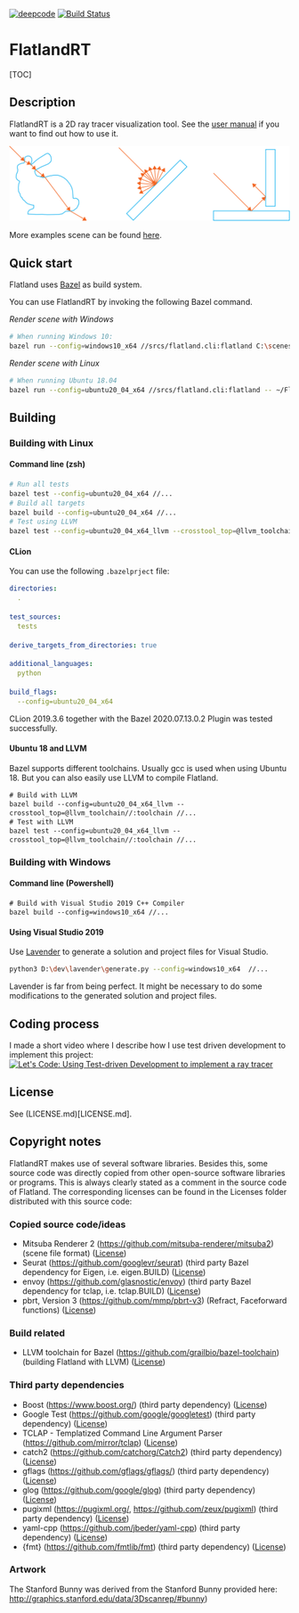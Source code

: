 [![deepcode](https://www.deepcode.ai/api/gh/badge?key=eyJhbGciOiJIUzI1NiIsInR5cCI6IkpXVCJ9.eyJwbGF0Zm9ybTEiOiJnaCIsIm93bmVyMSI6IlZlcnRleHdhaG4iLCJyZXBvMSI6IkZsYXRsYW5kUlQiLCJpbmNsdWRlTGludCI6ZmFsc2UsImF1dGhvcklkIjoyMTM3NywiaWF0IjoxNjAwMjgxMDc4fQ.tB-4Y4PqbWI76ly-bpNjlxDXGQG1oyPjtjq2w3m6gtA)](https://www.deepcode.ai/app/gh/Vertexwahn/FlatlandRT/_/dashboard?utm_content=gh%2FVertexwahn%2FFlatlandRT) [![Build Status](https://vertexwahn.visualstudio.com/FlatlandRT/_apis/build/status/Vertexwahn.FlatlandRT?branchName=master)](https://vertexwahn.visualstudio.com/FlatlandRT/_build/latest?definitionId=6&branchName=master)

# FlatlandRT

[TOC]

## Description

FlatlandRT is a 2D ray tracer visualization tool.
See the [user manual](docs/user_manual.md) if you want to find out how to use it. 

![out](docs/header.svg)

More examples scene can be found [here](docs/example_scenes.md).

## Quick start

Flatland uses [Bazel](https://bazel.build/) as build system.

You can use FlatlandRT by invoking the following Bazel command.

*Render scene with Windows*

```bash
# When running Windows 10:
bazel run --config=windows10_x64 //srcs/flatland.cli:flatland C:\scenes\bunny.flatland.xml
```

*Render scene with Linux*

```bash
# When running Ubuntu 18.04
bazel run --config=ubuntu20_04_x64 //srcs/flatland.cli:flatland -- ~/Flatland/scenes/bunny.flatland.xml
```

## Building

### Building with Linux

#### Command line (zsh)

```bash
# Run all tests
bazel test --config=ubuntu20_04_x64 //...
# Build all targets
bazel build --config=ubuntu20_04_x64 //... 
# Test using LLVM
bazel test --config=ubuntu20_04_x64_llvm --crosstool_top=@llvm_toolchain//:toolchain //...
```

#### CLion

You can use the following `.bazelprject` file:

```yaml
directories:
  .

test_sources:
  tests

derive_targets_from_directories: true

additional_languages:
  python

build_flags:
  --config=ubuntu20_04_x64
```

CLion 2019.3.6 together with the  Bazel 2020.07.13.0.2 Plugin was tested successfully.


#### Ubuntu 18 and LLVM

Bazel supports different toolchains. Usually gcc is used when using Ubuntu 18. But you can also easily use LLVM to compile Flatland.

    # Build with LLVM
    bazel build --config=ubuntu20_04_x64_llvm --crosstool_top=@llvm_toolchain//:toolchain //...
    # Test with LLVM
    bazel test --config=ubuntu20_04_x64_llvm --crosstool_top=@llvm_toolchain//:toolchain //...

### Building with Windows

#### Command line (Powershell)

    # Build with Visual Studio 2019 C++ Compiler
    bazel build --config=windows10_x64 //...

#### Using Visual Studio 2019

Use [Lavender](https://github.com/tmandry/lavender) to generate a solution and project files for Visual Studio.

```bash
python3 D:\dev\lavender\generate.py --config=windows10_x64  //...
```

Lavender is far from being perfect. It might be necessary to do some modifications to the generated solution and project files.

## Coding process

I made a short video where I describe how I use test driven development to implement this project: 
[![Let's Code: Using Test-driven Development to implement a ray tracer](https://img.youtube.com/vi/vFBXNr952nU/0.jpg)](https://www.youtube.com/watch?v=vFBXNr952nU)

## License

See (LICENSE.md)[LICENSE.md].

## Copyright notes

FlatlandRT makes use of several software libraries. 
Besides this, 
some source code was directly copied from other open-source software libraries or programs. 
This is always clearly stated as a comment in the source code of Flatland. 
The corresponding licenses can be found in the Licenses folder distributed with this source code:

### Copied source code/ideas

* Mitsuba Renderer 2 (https://github.com/mitsuba-renderer/mitsuba2) (scene file format) ([License](licenses/mitsuba2/LICENSE))
* Seurat (https://github.com/googlevr/seurat) (third party Bazel dependency for Eigen, i.e. eigen.BUILD) ([License](licenses/seurat/LICENSE))
* envoy (https://github.com/glasnostic/envoy) (third party Bazel dependency for tclap, i.e. tclap.BUILD)  ([License](licenses/envoy/LICENSE))
* pbrt, Version 3 (https://github.com/mmp/pbrt-v3) (Refract, Faceforward functions) ([License](licenses/pbrt-v3/LICENSE.txt))

### Build related

* LLVM toolchain for Bazel (https://github.com/grailbio/bazel-toolchain) (building Flatland with LLVM) ([License](licenses/llvm_bazel_toolchain/LICENSE))

### Third party dependencies

* Boost (https://www.boost.org/) (third party dependency) ([License](licenses/boost/LICENSE))
* Google Test (https://github.com/google/googletest) (third party dependency) ([License](licenses/googletest/LICENSE))
* TCLAP - Templatized Command Line Argument Parser (https://github.com/mirror/tclap) ([License](licenses/tclap/COPYING))
* catch2 (https://github.com/catchorg/Catch2) (third party dependency) ([License](licenses/catch2/LICENSE.txt))
* gflags (https://github.com/gflags/gflags/) (third party dependency) ([License](licenses/gflags/COPYING.txt))
* glog (https://github.com/google/glog) (third party dependency) ([License](licenses/glog/COPYING))
* pugixml (https://pugixml.org/, https://github.com/zeux/pugixml) (third party dependency) ([License](licenses/pugixml/LICENSE.md))
* yaml-cpp (https://github.com/jbeder/yaml-cpp) (third party dependency) ([License](licenses/yaml-cpp/LICENSE))
* {fmt} (https://github.com/fmtlib/fmt) (third party dependency) ([License](licenses/fmt/LICENSE.rst))

### Artwork

The Stanford Bunny was derived from the Stanford Bunny provided here: http://graphics.stanford.edu/data/3Dscanrep/#bunny)

